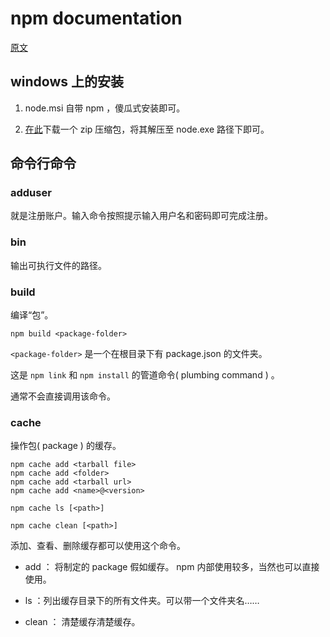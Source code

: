 # npm documentation

[原文](https://npmjs.org/doc/)


## windows 上的安装

1. node.msi 自带 npm ，傻瓜式安装即可。

2. [在此](https://npmjs.org/dist/)下载一个 zip 压缩包，将其解压至 node.exe 路径下即可。


## 命令行命令

### adduser

就是注册账户。输入命令按照提示输入用户名和密码即可完成注册。


### bin

输出可执行文件的路径。


### build

编译“包”。

```
npm build <package-folder>
```

`<package-folder>` 是一个在根目录下有 package.json 的文件夹。

这是 `npm link` 和 `npm install` 的管道命令( plumbing command ) 。

通常不会直接调用该命令。

### cache

操作包( package ) 的缓存。

```
npm cache add <tarball file>
npm cache add <folder>
npm cache add <tarball url>
npm cache add <name>@<version>

npm cache ls [<path>]

npm cache clean [<path>]
```

添加、查看、删除缓存都可以使用这个命令。

* add ： 将制定的 package 假如缓存。
        npm 内部使用较多，当然也可以直接使用。

* ls ：列出缓存目录下的所有文件夹。可以带一个文件夹名……

* clean ： 清楚缓存清楚缓存。

